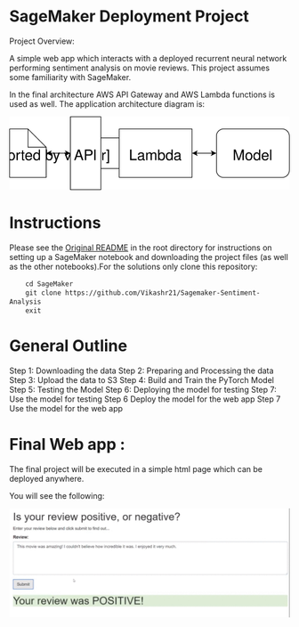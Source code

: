 # SageMaker Deployment Project

Project Overview:

 A simple web app which interacts with a deployed recurrent neural network performing sentiment analysis on movie reviews. This project assumes some familiarity with SageMaker.

In the final architecture AWS API Gateway and AWS Lambda functions is used as well. The application architecture diagram is:

![](https://github.com/Vikashr21/Sagemaker-Sentiment-Analysis/blob/master/Web%20App%20Diagram.svg)

# Instructions
Please see the [Original README](https://github.com/udacity/sagemaker-deployment/tree/master/README.md) in the root directory for instructions on setting up a SageMaker notebook and downloading the project files (as well as the other notebooks).For the solutions only clone this repository:
		
		cd SageMaker
		git clone https://github.com/Vikashr21/Sagemaker-Sentiment-Analysis
		exit


# General Outline
Step 1: Downloading the data
Step 2: Preparing and Processing the data
Step 3: Upload the data to S3
Step 4: Build and Train the PyTorch Model
Step 5: Testing the Model
Step 6: Deploying the model for testing
Step 7: Use the model for testing
Step 6 Deploy the model for the web app
Step 7 Use the model for the web app

# Final Web app :

The final project will be executed in a simple html page which can be deployed anywhere.

You will see the following:


![](https://github.com/Vikashr21/Sagemaker-Sentiment-Analysis/blob/master/WebAppResult.gif)
